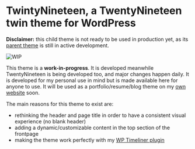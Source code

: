 # TwintyNineteen, a TwentyNineteen twin theme for WordPress

**Disclaimer:** this child theme is not ready to be used in production yet, as its [parent theme](https://github.com/WordPress/twentynineteen) is still in active development.

![WIP](http://media.mosaika.fr/d67ffc42cdcd/Capture%2525202018-10-23%252520a%2525CC%252580%25252009.49.47.jpg)

This theme is a **work-in-progress**. It is developed meanwhile TwentyNineteen is being developed too, and major changes happen daily.
It is developed for my personal use in mind but is made available here for anyone to use. It will be used as a portfolio/resume/blog theme on my [own website](https://saika.li) soon.

The main reasons for this theme to exist are:
- rethinking the header and page title in order to have a consistent visual experience (no blank header)
- adding a dynamic/customizable content in the top section of the frontpage
- making the theme work perfectly with my [WP Timeliner plugin](https://github.com/psaikali/wp-timeliner)